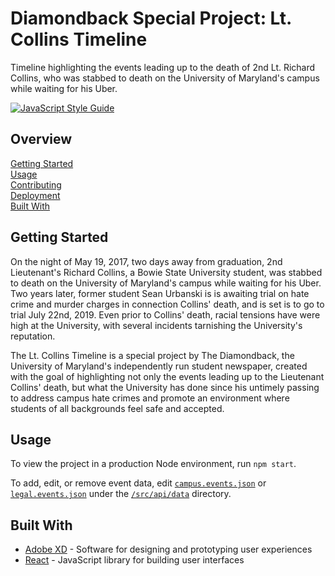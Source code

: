 # Diamondback Special Project: Lt. Collins Timeline

Timeline highlighting the events leading up to the death of 2nd Lt. Richard
Collins, who was stabbed to death on the University of Maryland's campus while
waiting for his Uber.

[![JavaScript Style Guide](https://img.shields.io/badge/code_style-standard-brightgreen.svg)](https://standardjs.com)

## Overview

[Getting Started](#getting-started)  
[Usage](#usage)  
[Contributing](./docs/CONTRIBUTING.md)  
[Deployment](./docs/DEPLOYMENT.md)  
[Built With](#built-with)

## Getting Started

On the night of May 19, 2017, two days away from graduation, 2nd Lieutenant's Richard Collins, a Bowie State University student, was stabbed to death on the University of Maryland's campus while waiting for his Uber. Two years later, former student Sean Urbanski is is awaiting trial on hate crime and murder charges in connection Collins' death, and is set is to go to trial July 22nd, 2019. Even prior to Collins' death, racial tensions have were high at the University, with several incidents tarnishing the University's reputation.

The Lt. Collins Timeline is a special project by The Diamondback, the University
of Maryland's independently run student newspaper, created with the goal of
highlighting not only the events leading up to the Lieutenant Collins' death, but what
the University has done since his untimely passing to address campus hate crimes
and promote an environment where students of all backgrounds feel safe and
accepted.

## Usage

To view the project in a production Node environment, run `npm start`.

To add, edit, or remove event data, edit [`campus.events.json`][1] or
[`legal.events.json`][2] under the [`/src/api/data`][3] directory.

## Built With

- [Adobe XD][4] - Software for designing and prototyping user experiences
- [React][5] - JavaScript library for building user interfaces

[1]: ./src/api/data/campus.events.json
[2]: ./src/api/data/campus.events.json
[3]: ./src/api/data/
[4]: https://www.adobe.com/products/xd.html
[5]: https://reactjs.org/
